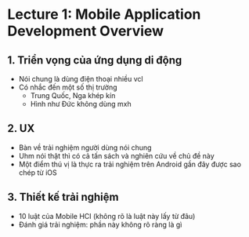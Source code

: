# Lecture 1: Mobile Application Development Overview

## 1. Triển vọng của ứng dụng di động

- Nói chung là dùng điện thoại nhiều vcl
- Có nhắc đến một số thị trường
  - Trung Quốc, Nga khép kín
  - Hình như Đức không dùng mxh

## 2. UX

- Bàn về trải nghiệm người dùng nói chung
- Uhm nói thật thì có cả tấn sách và nghiên cứu về chủ đề này
- Một điểm thú vị là thực ra trải nghiệm trên Android gần đây được sao chép từ iOS

## 3. Thiết kế trải nghiệm

- 10 luật của Mobile HCI (không rõ là luật này lấy từ đâu)
- Đánh giá trải nghiệm: phần này không rõ ràng là gì



